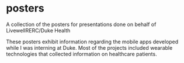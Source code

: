 # posters
A collection of the posters for presentations done on behalf of LivewellRERC/Duke Health

These posters exhibit information regarding the mobile apps developed while I was interning at Duke. Most of the projects included wearable technologies that collected information on healthcare patients.
